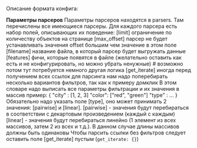 Описание формата конфига:

**Параметры парсеров**
Параметры парсеров находятся в parsers. Там перечислены все имеющиеся парсеры. Для каждого парсера есть набор полей, описывающих их поведение:
[limit] ограничение по количеству объектов на странице
[max_offset] парсер не будет устанавливать значения offset большим чем значение в этом поле
[filename] название файла, в который парсер будет выгружать данные
[features] фичи, которые появятся в файле (желательно оставить как есть и не конфигурировать, но можно убрать ненужные) # возможно потом тут потребуется немного другая логика
[get_iterate] иногда перед получением всех ссылок для парсинга нам надо поперебирать несколько вариантов фильтров, так как к примеру домклик 
В этом словаре надо выписать все параметры фильтрации и их значения в массив 
пример:
{
    "city" : [1, 2, 3]
    "color": ["red", "green"]
    "type" : ...
}
Обязательно надо указать поле [type], оно может принимать 2 значения: [pairwise] и [linear].
[pairwise] - значения будут перебираться в соответствии с декартовым произведением (каждый с каждым) 
[linear] - значения будут перебираться линейно (1 элемент из всех массивов, затем 2 из всех и т.д.). В данном случае длины массивов должны быть одинаковы
Чтобы парсить ссылки без фильтров следует оставить поле [get_iterate] пустым (`get_iterate: {}`) 